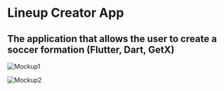 # Lineup Creator App
## The application that allows the user to create a soccer formation (Flutter, Dart, GetX)
![Mockup1](https://github.com/mcntcw/lineup_creator_app/assets/143199755/354daa4c-bcf3-4bd6-b56e-ef1185b19f4d)

![Mockup2](https://github.com/mcntcw/lineup_creator_app/assets/143199755/0c2019e1-b68a-4f03-b99e-2149ab4a9f27)
